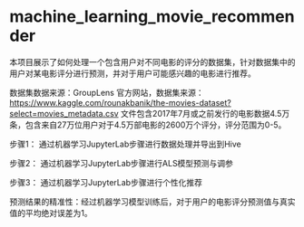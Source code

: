 # machine_learning_movie_recommender


本项目展示了如何处理一个包含用户对不同电影的评分的数据集，针对数据集中的用户对某电影评分进行预测，并对于用户可能感兴趣的电影进行推荐。 

数据集数据来源：GroupLens 官方网站，数据集来源：https://www.kaggle.com/rounakbanik/the-movies-dataset?select=movies_metadata.csv
文件包含2017年7月或之前发行的电影数据4.5万条，包含来自27万位用户对于4.5万部电影的2600万个评分，评分范围为0-5。


步骤1： 通过机器学习JupyterLab步骤进行数据处理并导出到Hive

步骤2： 通过机器学习JupyterLab步骤进行ALS模型预测与调参

步骤3： 通过机器学习JupyterLab步骤进行个性化推荐

预测结果的精准性：经过机器学习模型训练后，对于用户的电影评分预测值与真实值的平均绝对误差为1。
